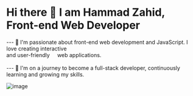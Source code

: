 
# Hi there 👋 I am Hammad Zahid, Front-end Web Developer

--- 🌟 I'm passionate about front-end web development and JavaScript. I love creating interactive <br>
        and user-friendly &nbsp;&nbsp;&nbsp; web applications. <br>
<br>--- 🚀 I'm on a journey to become a full-stack developer, continuously learning and growing my skills.

![image](https://github.com/freekmurze/freekmurze/blob/master/dino.gif)
